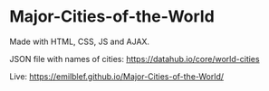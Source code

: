 # Major-Cities-of-the-World

Made with HTML, CSS, JS and AJAX. 

JSON file with names of cities: https://datahub.io/core/world-cities

Live:  https://emilblef.github.io/Major-Cities-of-the-World/
